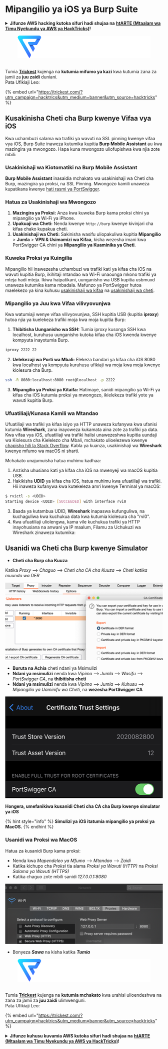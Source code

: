 # Mipangilio ya iOS ya Burp Suite

<details>

<summary><strong>Jifunze AWS hacking kutoka sifuri hadi shujaa na</strong> <a href="https://training.hacktricks.xyz/courses/arte"><strong>htARTE (Mtaalam wa Timu Nyekundu ya AWS ya HackTricks)</strong></a><strong>!</strong></summary>

Njia nyingine za kusaidia HackTricks:

* Ikiwa unataka kuona **kampuni yako ikitangazwa kwenye HackTricks** au **kupakua HackTricks kwa PDF** Angalia [**MIPANGO YA USAJILI**](https://github.com/sponsors/carlospolop)!
* Pata [**bidhaa rasmi za PEASS & HackTricks**](https://peass.creator-spring.com)
* Gundua [**Familia ya PEASS**](https://opensea.io/collection/the-peass-family), mkusanyiko wetu wa [**NFTs**](https://opensea.io/collection/the-peass-family) ya kipekee
* **Jiunge na** 💬 [**Kikundi cha Discord**](https://discord.gg/hRep4RUj7f) au kikundi cha [**telegram**](https://t.me/peass) au **tufuate** kwenye **Twitter** 🐦 [**@carlospolopm**](https://twitter.com/hacktricks\_live)**.**
* **Shiriki mbinu zako za udukuzi kwa kuwasilisha PRs kwa** [**HackTricks**](https://github.com/carlospolop/hacktricks) na [**HackTricks Cloud**](https://github.com/carlospolop/hacktricks-cloud) repos za github.

</details>

<figure><img src="../../.gitbook/assets/image (48).png" alt=""><figcaption></figcaption></figure>

\
Tumia [**Trickest**](https://trickest.com/?utm\_campaign=hacktrics\&utm\_medium=banner\&utm\_source=hacktricks) kujenga na **kutumia mifumo ya kazi** kwa kutumia zana za jamii za **juu zaidi** duniani.\
Pata Ufikiaji Leo:

{% embed url="https://trickest.com/?utm_campaign=hacktrics&utm_medium=banner&utm_source=hacktricks" %}

## Kusakinisha Cheti cha Burp kwenye Vifaa vya iOS

Kwa uchambuzi salama wa trafiki ya wavuti na SSL pinning kwenye vifaa vya iOS, Burp Suite inaweza kutumika kupitia **Burp Mobile Assistant** au kwa mazingira ya mwongozo. Hapa kuna mwongozo uliofupishwa kwa njia zote mbili:

### Usakinishaji wa Kiotomatiki na Burp Mobile Assistant

**Burp Mobile Assistant** inasaidia mchakato wa usakinishaji wa Cheti cha Burp, mazingira ya proksi, na SSL Pinning. Mwongozo kamili unaweza kupatikana kwenye [hati rasmi ya PortSwigger](https://portswigger.net/burp/documentation/desktop/tools/mobile-assistant/installing).

### Hatua za Usakinishaji wa Mwongozo

1. **Mazingira ya Proksi:** Anza kwa kuweka Burp kama proksi chini ya mipangilio ya Wi-Fi ya iPhone.
2. **Upakuaji wa Cheti:** Nenda kwenye `http://burp` kwenye kivinjari cha kifaa chako kupakua cheti.
3. **Usakinishaji wa Cheti:** Sakinisha wasifu uliopakuliwa kupitia **Mipangilio** > **Jumla** > **VPN & Usimamizi wa Kifaa**, kisha wezesha imani kwa PortSwigger CA chini ya **Mipangilio ya Kuaminika ya Cheti**.

### Kuweka Proksi ya Kuingilia

Mipangilio hii inawezesha uchambuzi wa trafiki kati ya kifaa cha iOS na wavuti kupitia Burp, ikihitaji mtandao wa Wi-Fi unaounga mkono trafiki ya mteja hadi mteja. Ikiwa haipatikani, uunganisho wa USB kupitia usbmuxd unaweza kutumika kama mbadala. Mafunzo ya PortSwigger hutoa maelekezo ya kina kuhusu [usakinishaji wa kifaa](https://support.portswigger.net/customer/portal/articles/1841108-configuring-an-ios-device-to-work-with-burp) na [usakinishaji wa cheti](https://support.portswigger.net/customer/portal/articles/1841109-installing-burp-s-ca-certificate-in-an-ios-device).

### Mipangilio ya Juu kwa Vifaa vilivyovunjwa

Kwa watumiaji wenye vifaa vilivyovunjwa, SSH kupitia USB (kupitia **iproxy**) hutoa njia ya kuelekeza trafiki moja kwa moja kupitia Burp:

1.  **Thibitisha Uunganisho wa SSH:** Tumia iproxy kusonga SSH kwa localhost, kuruhusu uunganisho kutoka kifaa cha iOS kwenda kwenye kompyuta inayotumia Burp.

```bash
iproxy 2222 22
```
2.  **Uelekezaji wa Porti wa Mbali:** Elekeza bandari ya kifaa cha iOS 8080 kwa localhost ya kompyuta kuruhusu ufikiaji wa moja kwa moja kwenye kiolesura cha Burp.

```bash
ssh -R 8080:localhost:8080 root@localhost -p 2222
```
3. **Mipangilio ya Proksi ya Kitaifa:** Hatimaye, sanidi mipangilio ya Wi-Fi ya kifaa cha iOS kutumia proksi ya mwongozo, ikielekeza trafiki yote ya wavuti kupitia Burp.

### Ufuatiliaji/Kunasa Kamili wa Mtandao

Ufuatiliaji wa trafiki ya kifaa isiyo ya HTTP unaweza kufanywa kwa ufanisi kutumia **Wireshark**, zana inayoweza kukamata aina zote za trafiki ya data. Kwa vifaa vya iOS, ufuatiliaji wa trafiki halisi unawezeshwa kupitia uundaji wa Kiolesura cha Kielelezo cha Mbali, mchakato ulioelezewa kwenye [chapisho hili la Stack Overflow](https://stackoverflow.com/questions/9555403/capturing-mobile-phone-traffic-on-wireshark/33175819#33175819). Kabla ya kuanza, usakinishaji wa **Wireshark** kwenye mfumo wa macOS ni sharti.

Mchakato unajumuisha hatua muhimu kadhaa:

1. Anzisha uhusiano kati ya kifaa cha iOS na mwenyeji wa macOS kupitia USB.
2. Hakikisha **UDID** ya kifaa cha iOS, hatua muhimu kwa ufuatiliaji wa trafiki. Hii inaweza kufanywa kwa kutekeleza amri kwenye Terminal ya macOS:
```bash
$ rvictl -s <UDID>
Starting device <UDID> [SUCCEEDED] with interface rvi0
```
3. Baada ya kutambua UDID, **Wireshark** inapaswa kufunguliwa, na kuchaguliwa kwa kuchukua data kwa kutumia kiolesura cha "rvi0".
4. Kwa ufuatiliaji uliolengwa, kama vile kuchukua trafiki ya HTTP inayohusiana na anwani ya IP maalum, Filamu za Uchukuzi wa Wireshark zinaweza kutumika:

## Usanidi wa Cheti cha Burp kwenye Simulator

* **Cheti cha Burp cha Kuuza**

Katika _Proxy_ --> _Chaguo_ --> _Cheti cha CA cha Kuuza_ --> _Cheti katika muundo wa DER_

![](<../../.gitbook/assets/image (534).png>)

* **Buruta na Achia** cheti ndani ya Msimulizi
* **Ndani ya msimulizi** nenda kwa _Vipimo_ --> _Jumla_ --> _Wasifu_ --> _PortSwigger CA_, na **thibitisha cheti**
* **Ndani ya msimulizi** nenda kwa _Vipimo_ --> _Jumla_ --> _Kuhusu_ --> _Mipangilio ya Uaminifu wa Cheti_, na **wezesha PortSwigger CA**

![](<../../.gitbook/assets/image (1048).png>)

**Hongera, umefanikiwa kusanidi Cheti cha CA cha Burp kwenye simulator ya iOS**

{% hint style="info" %}
**Simulizi ya iOS itatumia mipangilio ya proksi ya MacOS.**
{% endhint %}

### Usanidi wa Proksi wa MacOS

Hatua za kusanidi Burp kama proksi:

* Nenda kwa _Mapendeleo ya Mfumo_ --> _Mtandao_ --> _Zaidi_
* Katika kichupo cha _Proksi_ tia alama _Proksi ya Wavuti (HTTP)_ na _Proksi Salama ya Wavuti (HTTPS)_
* Katika chaguo zote mbili sanidi _127.0.0.1:8080_

![](<../../.gitbook/assets/image (431).png>)

* Bonyeza _**Sawa**_ na kisha katika _**Tumia**_

<figure><img src="../../.gitbook/assets/image (48).png" alt=""><figcaption></figcaption></figure>

\
Tumia [**Trickest**](https://trickest.com/?utm\_campaign=hacktrics\&utm\_medium=banner\&utm\_source=hacktricks) kujenga na **kutumia mchakato** kwa urahisi ulioendeshwa na zana za jamii za **juu zaidi** ulimwenguni.\
Pata Ufikiaji Leo:

{% embed url="https://trickest.com/?utm_campaign=hacktrics&utm_medium=banner&utm_source=hacktricks" %}

<details>

<summary><strong>Jifunze kuhusu kuvamia AWS kutoka sifuri hadi shujaa na</strong> <a href="https://training.hacktricks.xyz/courses/arte"><strong>htARTE (Mtaalam wa Timu Nyekundu ya AWS ya HackTricks)</strong></a><strong>!</strong></summary>

Njia nyingine za kusaidia HackTricks:

* Ikiwa unataka kuona **kampuni yako ikitangazwa kwenye HackTricks** au **kupakua HackTricks kwa muundo wa PDF** Angalia [**MIPANGO YA KUJIUNGA**](https://github.com/sponsors/carlospolop)!
* Pata [**bidhaa rasmi za PEASS & HackTricks**](https://peass.creator-spring.com)
* Gundua [**Familia ya PEASS**](https://opensea.io/collection/the-peass-family), mkusanyiko wetu wa [**NFTs**](https://opensea.io/collection/the-peass-family) za kipekee
* **Jiunge na** 💬 [**Kikundi cha Discord**](https://discord.gg/hRep4RUj7f) au kikundi cha [**telegram**](https://t.me/peass) au **tufuate** kwenye **Twitter** 🐦 [**@carlospolopm**](https://twitter.com/hacktricks\_live)**.**
* **Shiriki mbinu zako za udukuzi kwa kuwasilisha PRs kwa** [**HackTricks**](https://github.com/carlospolop/hacktricks) na [**HackTricks Cloud**](https://github.com/carlospolop/hacktricks-cloud) github repos.

</details>
